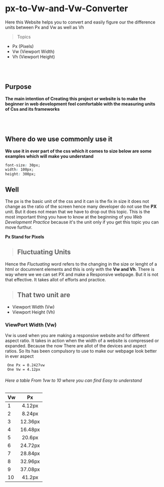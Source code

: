 # px-to-Vw-and-Vw-Converter

Here this Website helps you to convert and easily figure our the difference units between Px and Vw as well as Vh

> Topics

- Px (Pixels)
- Vw (Viewport Width)
- Vh (Viewport Height)

<br>
<br>

## Purpose

**The main intention of Creating this project or website is to make the beginner in web development feel comfortable with the measuring units of Css and its frameworks**

<br>
<br>

## Where do we use commonly use it

**We use it in ever part of the css which it comes to size below are some examples which will make you understand**

```css
font-size: 30px;
width: 100px;
height: 300px;
```

## Well

The px is the basic unit of the css and it can is the fix in size it does not change as the ratio of the screen hence many developer do not use the **PX** unit. But it does not mean that we have to drop out this topic. This is the most important thing you have to know at the beginning of you _Web Development Practice_ because it's the unit only if you get this topic you can move furthur.

**Px Stand for Pixels**

> ## Fluctuating Units

Hence the _Fluctuating_ word refers to the changing in the size or lenght of a html or documnent elements and this is only with the **Vw and Vh**. There is way where we we can set PX and make a Responsive webpage. But it is not that effective. It takes allot of efforts and practice.

> ## That two unit are

- Viewport Width (Vw)
- Viewport Height (Vh)

### ViewPort Width (Vw)

Vw is used when you are making a responsive website and for different aspect ratio.
It takes in action when the width of a website is compressed or expanded. Because the now There are allot of the devices and aspect ratios. So Its has been compulsory to use to make our webpage look better in ever aspect

```
 One Px = 0.2427vw
 One Vw = 4.12px

```

###### Here a table From 1vw to 10 where you can find Easy to understand

| **Vw** | **Px**  |
| ------ | :-----: |
| 1      | 4.12px  |
| 2      | 8.24px  |
| 3      | 12.36px |
| 4      | 16.48px |
| 5      | 20.6px  |
| 6      | 24.72px |
| 7      | 28.84px |
| 8      | 32.96px |
| 9      | 37.08px |
| 10     | 41.2px  |

